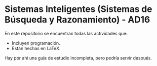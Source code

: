 # Sistemas Inteligentes (Sistemas de Búsqueda y Razonamiento) - AD16

En este repositorio se encuentran todas las actividades que:

- Incluyen programación.
- Están hechas en LaTeX.

Hay por ahí una guía de estudio incompleta, pero podría servir después.